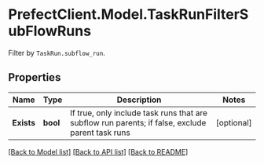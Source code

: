 # PrefectClient.Model.TaskRunFilterSubFlowRuns
Filter by `TaskRun.subflow_run`.

## Properties

Name | Type | Description | Notes
------------ | ------------- | ------------- | -------------
**Exists** | **bool** | If true, only include task runs that are subflow run parents; if false, exclude parent task runs | [optional] 

[[Back to Model list]](../README.md#documentation-for-models) [[Back to API list]](../README.md#documentation-for-api-endpoints) [[Back to README]](../README.md)

